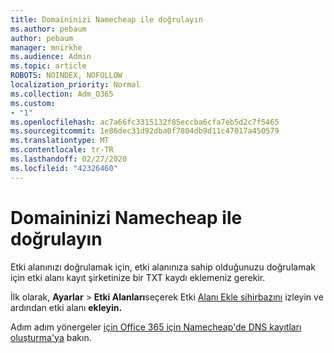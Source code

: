 ```yaml
---
title: Domaininizi Namecheap ile doğrulayın
ms.author: pebaum
author: pebaum
manager: mnirkhe
ms.audience: Admin
ms.topic: article
ROBOTS: NOINDEX, NOFOLLOW
localization_priority: Normal
ms.collection: Adm_O365
ms.custom:
- "1"
ms.openlocfilehash: ac7a66fc3315132f85eccba6cfa7eb5d2c7f5465
ms.sourcegitcommit: 1e86dec31d92dba0f7804db9d11c47017a450579
ms.translationtype: MT
ms.contentlocale: tr-TR
ms.lasthandoff: 02/27/2020
ms.locfileid: "42326460"
---
```

# <a name="verify-your-domain-with-namecheap"></a>Domaininizi Namecheap ile doğrulayın

Etki alanınızı doğrulamak için, etki alanınıza sahip olduğunuzu doğrulamak için etki alanı kayıt şirketinize bir TXT kaydı eklemeniz gerekir. 

İlk olarak, **Ayarlar** \> **Etki Alanları**seçerek Etki [Alanı Ekle sihirbazını](https://portal.office.com/adminportal/home#/Domains) izleyin ve ardından etki alanı **ekleyin.**
  
Adım adım yönergeler [için Office 365 için Namecheap'de DNS kayıtları oluşturma'ya](https://docs.microsoft.com/microsoft-365/admin/dns/create-dns-records-at-namecheap) bakın.